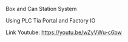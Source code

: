 Box and Can Station System

Using PLC Tia Portal and Factory IO

Link Youtube: https://youtu.be/wZyVWu-c6bw
